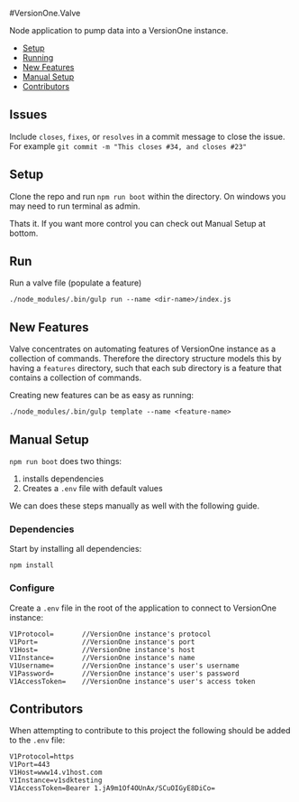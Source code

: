 #VersionOne.Valve

Node application to pump data into a VersionOne instance.

- [Setup](#install)
- [Running](#run)
- [New Features](#new-features)
- [Manual Setup](#manual-setup)
- [Contributors](#contributors)

## Issues

Include `closes`, `fixes`, or `resolves` in a commit message to close the issue.
For example `git commit -m "This closes #34, and closes #23"`

## Setup
Clone the repo and run `npm run boot` within the directory.
On windows you may need to run terminal as admin.

Thats it. If you want more control you can check out Manual Setup at bottom.

## Run
Run a valve file (populate a feature)
```
./node_modules/.bin/gulp run --name <dir-name>/index.js
```

## New Features
Valve concentrates on automating features of VersionOne instance as a collection of commands.
Therefore the directory structure models this by having a `features` directory,
such that each sub directory is a feature that contains a collection of commands.

Creating new features can be as easy as running:
```
./node_modules/.bin/gulp template --name <feature-name>
```

## Manual Setup

`npm run boot` does two things:
1. installs dependencies
2. Creates a `.env` file with default values

We can does these steps manually as well with the following guide.

### Dependencies
Start by installing all dependencies:
```
npm install
```

### Configure
Create a `.env` file in the root of the application to connect to VersionOne instance:

```
V1Protocol=       //VersionOne instance's protocol
V1Port=           //VersionOne instance's port
V1Host=           //VersionOne instance's host
V1Instance=       //VersionOne instance's name
V1Username=       //VersionOne instance's user's username
V1Password=       //VersionOne instance's user's password
V1AccessToken=    //VersionOne instance's user's access token
```

## Contributors

When attempting to contribute to this project the following should be added to the `.env` file:

```
V1Protocol=https
V1Port=443
V1Host=www14.v1host.com
V1Instance=v1sdktesting
V1AccessToken=Bearer 1.jA9m1Of4OUnAx/SCuOIGyE8DiCo=
```